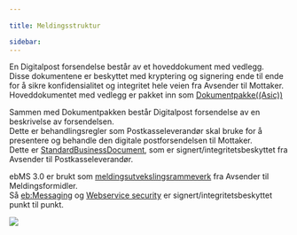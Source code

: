 ```yaml
---
  
title: Meldingsstruktur  

sidebar:
---
```


En Digitalpost forsendelse består av et hoveddokument med vedlegg.  
Disse dokumentene er beskyttet med kryptering og signering ende til ende
for å sikre konfidensialitet og integritet hele veien fra Avsender til
Mottaker.  
Hoveddokumentet med vedlegg er pakket inn som
[Dokumentpakke((Asic))]({{site.baseurl}}/resources/begrep/ID-porten/index)

Sammen med Dokumentpakken består Digitalpost forsendelse av en
beskrivelse av forsendelsen.  
Dette er behandlingsregler som Postkasseleverandør skal bruke for å
presentere og behandle den digitale postforsendelsen til Mottaker.  
Dette er [StandardBusinessDocument]({{site.baseurl}}/resources/begrep/ID-porten/index), som er
signert/integritetsbeskyttet fra Avsender til Postkasseleverandør.

ebMS 3.0 er brukt som [meldingsutvekslingsrammeverk]({{site.baseurl}}/resources/begrep/ID-porten/index) fra Avsender til
Meldingsformidler.  
Så [eb:Messaging]({{site.baseurl}}/resources/begrep/sikkerDigitalPost/transportlag/Messaging) og [Webservice
security](../oppslagstjenesten/ws-security/WebserviceSecurity.md) er signert/integritetsbeskyttet punkt til
punkt.


![](../felleslosninger/meldingsstruktur_enkel.jpg)
